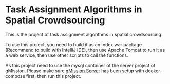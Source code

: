 # Task Assignment Algorithms in Spatial Crowdsourcing

This is the project of task assignment algorithms in spatial crowdsourcing. 


To use this project, you need to build it as an Index.war package (Recommend to build with IntelliJ IDE), then use Apache Tomcat to run it as a web service, then use other scripts to call the functions.

As this project need to use the mysql container of the server project of gMission. Please make sure [gMission Server](https://github.com/gmission/gmission) has been setup with docker-compose first, then run this project.


